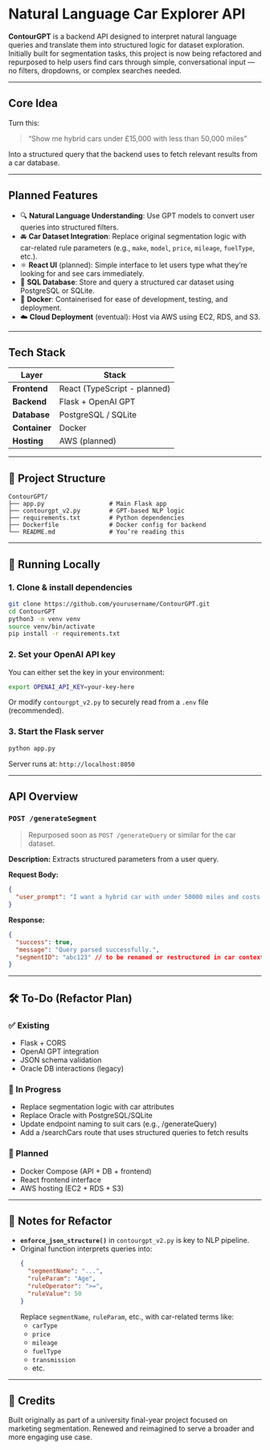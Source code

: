 # Natural Language Car Explorer API

**ContourGPT** is a backend API designed to interpret natural language queries and translate them into structured logic for dataset exploration. Initially built for segmentation tasks, this project is now being refactored and repurposed to help users find cars through simple, conversational input — no filters, dropdowns, or complex searches needed.

---

## Core Idea

Turn this:

> “Show me hybrid cars under £15,000 with less than 50,000 miles”

Into a structured query that the backend uses to fetch relevant results from a car database.

---

## Planned Features

- 🔍 **Natural Language Understanding**: Use GPT models to convert user queries into structured filters.
- 🚘 **Car Dataset Integration**: Replace original segmentation logic with car-related rule parameters (e.g., `make`, `model`, `price`, `mileage`, `fuelType`, etc.).
- ⚛️ **React UI** (planned): Simple interface to let users type what they’re looking for and see cars immediately.
- 🐘 **SQL Database**: Store and query a structured car dataset using PostgreSQL or SQLite.
- 🐳 **Docker**: Containerised for ease of development, testing, and deployment.
- ☁️ **Cloud Deployment** (eventual): Host via AWS using EC2, RDS, and S3.

---

## Tech Stack

| Layer         | Stack                        |
| ------------- | ---------------------------- |
| **Frontend**  | React (TypeScript - planned) |
| **Backend**   | Flask + OpenAI GPT           |
| **Database**  | PostgreSQL / SQLite          |
| **Container** | Docker                       |
| **Hosting**   | AWS (planned)                |

---

## 📁 Project Structure

```
ContourGPT/
├── app.py                  # Main Flask app
├── contourgpt_v2.py        # GPT-based NLP logic
├── requirements.txt        # Python dependencies
├── Dockerfile              # Docker config for backend
└── README.md               # You’re reading this
```

---

## 🧪 Running Locally

### 1. Clone & install dependencies

```bash
git clone https://github.com/yourusername/ContourGPT.git
cd ContourGPT
python3 -m venv venv
source venv/bin/activate
pip install -r requirements.txt
```

### 2. Set your OpenAI API key

You can either set the key in your environment:

```bash
export OPENAI_API_KEY=your-key-here
```

Or modify `contourgpt_v2.py` to securely read from a `.env` file (recommended).

### 3. Start the Flask server

```bash
python app.py
```

Server runs at: `http://localhost:8050`

---

## API Overview

### `POST /generateSegment`

> Repurposed soon as `POST /generateQuery` or similar for the car dataset.

**Description:** Extracts structured parameters from a user query.

**Request Body:**

```json
{
  "user_prompt": "I want a hybrid car with under 50000 miles and costs less than 15000"
}
```

**Response:**

```json
{
  "success": true,
  "message": "Query parsed successfully.",
  "segmentID": "abc123" // to be renamed or restructured in car context
}
```

---

## 🛠️ To-Do (Refactor Plan)

### ✅ Existing

- &#x20;Flask + CORS
- &#x20;OpenAI GPT integration
- &#x20;JSON schema validation
- &#x20;Oracle DB interactions (legacy)

### 🔄 In Progress

- &#x20;Replace segmentation logic with car attributes
- &#x20;Replace Oracle with PostgreSQL/SQLite
- &#x20;Update endpoint naming to suit cars (e.g., /generateQuery)
- &#x20;Add a /searchCars route that uses structured queries to fetch results

### 🚀 Planned

- &#x20;Docker Compose (API + DB + frontend)
- &#x20;React frontend interface
- &#x20;AWS hosting (EC2 + RDS + S3)

---

## 🧹 Notes for Refactor

- **`enforce_json_structure()`** in `contourgpt_v2.py` is key to  NLP pipeline.
- Original function interprets queries into:
  ```json
  {
    "segmentName": "...",
    "ruleParam": "Age",
    "ruleOperator": ">=",
    "ruleValue": 50
  }
  ```
  Replace `segmentName`, `ruleParam`, etc., with car-related terms like:
  - `carType`
  - `price`
  - `mileage`
  - `fuelType`
  - `transmission`
  - etc.

---

## 🙌 Credits

Built originally as part of a university final-year project focused on marketing segmentation. Renewed and reimagined to serve a broader and more engaging use case.
